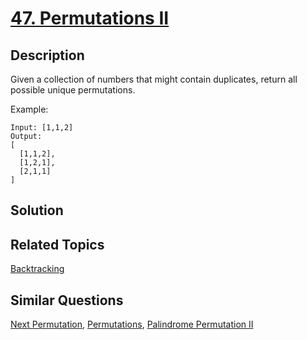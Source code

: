 # [47. Permutations II](https://leetcode.com/problems/permutations-ii)

## Description

Given a collection of numbers that might contain duplicates, return all possible unique permutations.

Example:

```
Input: [1,1,2]
Output:
[
  [1,1,2],
  [1,2,1],
  [2,1,1]
]
```

## Solution



## Related Topics

[Backtracking](https://leetcode.com/tag/backtracking/) 

## Similar Questions

[Next Permutation](https://leetcode.com/problems/next-permutation/), [Permutations](https://leetcode.com/problems/permutations/), [Palindrome Permutation II](https://leetcode.com/problems/palindrome-permutation-ii/)

